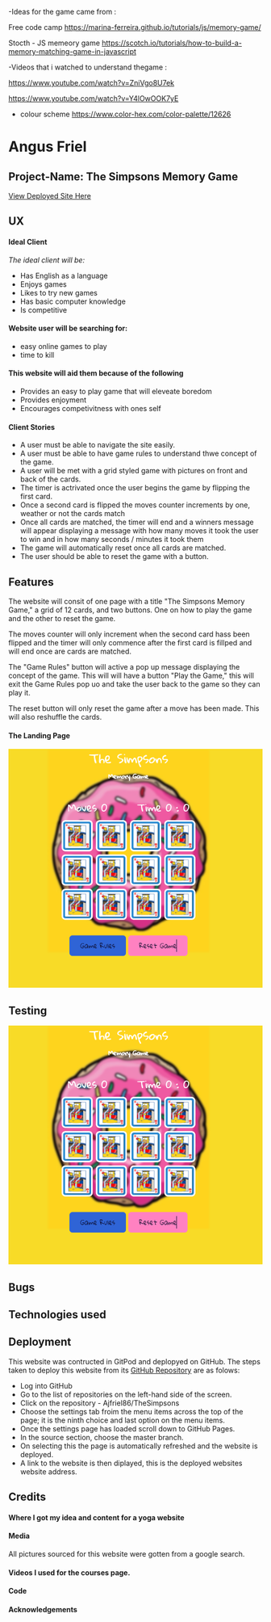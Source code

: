 
-Ideas for the game came from :

Free code camp 
https://marina-ferreira.github.io/tutorials/js/memory-game/

Stocth - JS memeory game
https://scotch.io/tutorials/how-to-build-a-memory-matching-game-in-javascript

-Videos that i watched to understand thegame : 

https://www.youtube.com/watch?v=ZniVgo8U7ek

https://www.youtube.com/watch?v=Y4lOwOOK7yE

- colour scheme
https://www.color-hex.com/color-palette/12626

# Angus Friel

## Project-Name: The Simpsons Memory Game

[View Deployed Site Here](https://ajfriel86.github.io/TheSimpsons)


## UX

#### Ideal Client
_The ideal client will be:_

* Has English as a language
* Enjoys games
* Likes to try new games
* Has basic computer knowledge 
* Is competitive 

#### Website user will be searching for:

* easy online games to play
* time to kill

#### This website will aid them because of the following

* Provides an easy to play game that will eleveate boredom
* Provides enjoyment
* Encourages competivitness with ones self

#### Client Stories

* A user must be able to navigate the site easily.
* A user must be able to have game rules to understand thwe concept of the game.
* A user will be met with a grid styled game with pictures on front and back of the cards. 
* The timer is actrivated once the user begins the game by flipping the first card.
* Once a second card is flipped the moves counter increments by one, weather or not the cards match
* Once all cards are matched, the timer will end and a winners message will appear displaying a message with how many moves it took the user to win and in how many seconds / minutes it took them
* The game will automatically reset once all cards are matched. 
* The user should be able to reset the game with a button.
  
## Features
The website will consit of one page with a title "The Simpsons Memory Game," a grid of 12 cards, and two buttons. One on how to play the game and the other to reset the game.

The moves counter will only increment when the second card hass been flipped and the timer will only commence after the first card is fillped and will end once are cards are matched. 

The "Game Rules" button will active a pop up message displaying the concept of the game. This will will have a button "Play the Game," this will exit the Game Rules pop uo and take the user back to the game so they can play it. 

The reset button will only reset the game after a move has been made. This will also reshuffle the cards.

#### The Landing Page

![Landing Page](./assets/readme_images/game.png)

## Testing
[![Running through the game](./assets/readme_images/game.png)](./assets/readme_images/gamedemo.mp4)


## Bugs


## Technologies used



## Deployment

This website was contructed in GitPod and deplopyed on GitHub. The steps taken to deploy this website from its [GitHub Repository](https://github.com/Ajfriel86/TheSimpsons) are as folows: 

* Log into GitHub
* Go to the list of repositories on the left-hand side of the screen.
* Click on the repository - Ajfriel86/TheSimpsons
* Choose the settings tab froim the menu items across the top of the page; it is the ninth choice and last option on the menu items.
* Once the settings page has loaded scroll down to GitHub Pages.
* In the source section, choose the master branch.
* On selecting this the page is automatically refreshed and the website is deployed.
* A link to the website is then diplayed, this is the deployed websites website address.    

## Credits

#### Where I got my idea and content for a yoga website



#### Media

All pictures sourced for this website were gotten from a google search.

#### Videos I used for the courses page.



#### Code

#### Acknowledgements


